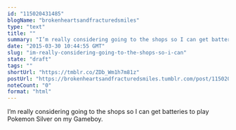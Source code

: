 ```yaml
---
id: "115020431485"
blogName: "brokenheartsandfracturedsmiles"
type: "text"
title: ""
summary: "I’m really considering going to the shops so I can get batteries to play Pokemon Silver on my Gameboy. "
date: "2015-03-30 10:44:55 GMT"
slug: "im-really-considering-going-to-the-shops-so-i-can"
state: "draft"
tags: ""
shortUrl: "https://tmblr.co/ZDb_Wm1h7m81z"
postUrl: "https://brokenheartsandfracturedsmiles.tumblr.com/post/115020431485/im-really-considering-going-to-the-shops-so-i-can"
noteCount: "0"
format: "html"
---
```


I’m really considering going to the shops so I can get batteries to play Pokemon Silver on my Gameboy.